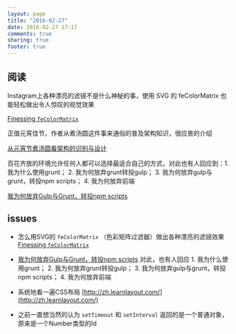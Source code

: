 ```yaml
---
layout: page
title: "2016-02-27"
date: 2016-02-27 17:17
comments: true
sharing: true
footer: true
---
```


## 阅读

Instagram上各种漂亮的滤镜不是什么神秘的事，使用 SVG 的 feColorMatrix 也能轻松做出令人惊叹的视觉效果

[Finessing `feColorMatrix`](http://alistapart.com/article/finessing-fecolormatrix)

正值元宵佳节，作者从煮汤圆这件事来通俗的普及架构知识，很应景的介绍

[从元宵节煮汤圆看架构的识别与设计](http://mp.weixin.qq.com/s?__biz=MzA5Nzc4OTA1Mw==&mid=409250110&idx=1&sn=523e06634ecba32a08a614c58b6d35fb)

百花齐放的环境允许任何人都可以选择最适合自己的方式，对此也有人回应到：1. 我为什么使用grunt； 2. 我为何放弃grunt转投gulp； 3. 我为何放弃gulp与grunt，转投npm scripts； 4. 我为何放弃前端

[我为何放弃Gulp与Grunt，转投npm scripts](http://www.infoq.com/cn/news/2016/02/gulp-grunt-npm-scripts-part2)

## issues

* 怎么用SVG的 `feColorMatrix` （色彩矩阵过滤器）做出各种漂亮的滤镜效果 [Finessing `feColorMatrix`](http://alistapart.com/article/finessing-fecolormatrix)

* [我为何放弃Gulp与Grunt，转投npm scripts](http://www.infoq.com/cn/news/2016/02/gulp-grunt-npm-scripts-part2) 对此，也有人回应 1. 我为什么使用grunt； 2. 我为何放弃grunt转投gulp； 3. 我为何放弃gulp与grunt，转投npm scripts； 4. 我为何放弃前端

* 系统地看一遍CSS布局 [http://zh.learnlayout.com/](http://zh.learnlayout.com/)

* 之前一直想当然的认为 `setTimeout` 和 `setInterval` 返回的是一个普通对象，原来是一个Number类型的Id
